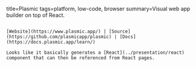 title=Plasmic
tags=platform, low-code, browser
summary=Visual web app builder on top of React.
~~~~~~

[Website](https://www.plasmic.app/) | [Source](https://github.com/plasmicapp/plasmic) | [Docs](https://docs.plasmic.app/learn/)

Looks like it basically generates a [React](../presentation/react) component that can then be referenced from React pages.

